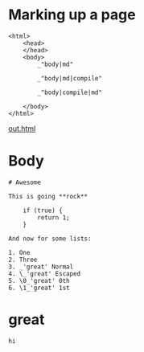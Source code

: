 # Marking up a page

    <html>
        <head>
        </head>
        <body>
            _"body|md"

            _"body|md|compile"

            _"body|compile|md"

        </body>
    </html>

[out.html](# "save:")

    
# Body

    # Awesome

    This is going **rock**

        if (true) {
            return 1;
        }

    And now for some lists:

    1. One
    2. Three
    3. _'great' Normal
    4. \_'great' Escaped
    5. \0_'great' 0th
    6. \1_'great' 1st

# great

    hi

